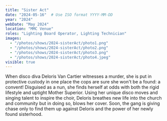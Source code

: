```yaml
---
title: "Sister Act"
date: "2024-05-16"  # Use ISO format YYYY-MM-DD
year: "2024"
webDate: "May 2024"
location: "MMC Venue"
roles: "Lighting Board Operator, Lighting Technician"
images:
  - "/photos/shows/2024-sisterAct/photo1.png"
  - "/photos/shows/2024-sisterAct/photo2.png"
  - "/photos/shows/2024-sisterAct/photo3.png"
  - "/photos/shows/2024-sisterAct/photo4.jpeg"
visible: true
---
```

When disco diva Deloris Van Cartier witnesses a murder, she is put in protective custody in one place the cops are sure she won't be a found: a convent! Disguised as a nun, she finds herself at odds with both the rigid lifestyle and uptight Mother Superior. Using her unique disco moves and singing talent to inspire the choir, Deloris breathes new life into the church and community but in doing so, blows her cover. Soon, the gang is giving chase only to find them up against Deloris and the power of her newly found sisterhood.